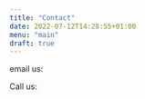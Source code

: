 ```yaml
---
title: "Contact"
date: 2022-07-12T14:28:55+01:00
menu: "main"
draft: true
---
```


email us:

Call us: